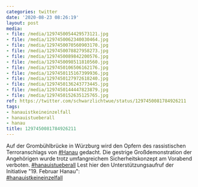 ```yaml
---
categories: twitter
date: '2020-08-23 08:26:19'
layout: post
media:
- file: /media/1297450054429573121.jpg
- file: /media/1297450062340030464.jpg
- file: /media/1297450070560903170.jpg
- file: /media/1297450078827958273.jpg
- file: /media/1297450089842200576.jpg
- file: /media/1297450098511810560.jpg
- file: /media/1297450106506162176.jpg
- file: /media/1297450115167399936.jpg
- file: /media/1297450127972618240.jpg
- file: /media/1297450136243773445.jpg
- file: /media/1297450144447823879.jpg
- file: /media/1297450152635125765.jpg
ref: https://twitter.com/schwarzlichtwue/status/1297450081784926211
tags:
- hanauistkeineinzelfall
- hanauistueberall
- hanau
title: 1297450081784926211
---
```

Auf der Grombühlbrücke in Würzburg wird den Opfern des rassistischen Terroranschlags von [#Hanau](/t/hanau) gedacht. Die gestrige Großdemonstration der Angehörigen wurde trotz umfangreichem Sicherheitskonzept am Vorabend verboten. [#hanauistueberall](/t/hanauistueberall) 
Lest hier den Unterstützungsaufruf der Initiative "19. Februar Hanau":  
[#hanauistkeineinzelfall](/t/hanauistkeineinzelfall) 